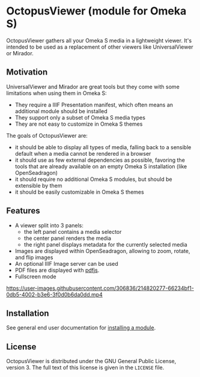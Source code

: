 # OctopusViewer (module for Omeka S)

OctopusViewer gathers all your Omeka S media in a lightweight viewer.
It's intended to be used as a replacement of other viewers like UniversalViewer
or Mirador.

## Motivation

UniversalViewer and Mirador are great tools but they come with some limitations
when using them in Omeka S:

- They require a IIIF Presentation manifest, which often means an additional
  module should be installed
- They support only a subset of Omeka S media types
- They are not easy to customize in Omeka S themes

The goals of OctopusViewer are:

- it should be able to display all types of media, falling back to a sensible
  default when a media cannot be rendered in a browser
- it should use as few external dependencies as possible, favoring the
  tools that are already available on an empty Omeka S installation (like
  OpenSeadragon)
- it should require no additional Omeka S modules, but should be extensible by
  them
- it should be easily customizable in Omeka S themes

## Features

- A viewer split into 3 panels:
  - the left panel contains a media selector
  - the center panel renders the media
  - the right panel displays metadata for the currently selected media
- Images are displayed within OpenSeadragon, allowing to zoom, rotate, and flip images
- An optional IIIF Image server can be used
- PDF files are displayed with [pdfjs](https://mozilla.github.io/pdf.js/).
- Fullscreen mode

https://user-images.githubusercontent.com/306836/214820277-66234bf1-0db5-4002-b3e6-3f0d0b6da0dd.mp4

## Installation

See general end user documentation for
[installing a module](http://omeka.org/s/docs/user-manual/modules/#installing-modules).

## License

OctopusViewer is distributed under the GNU General Public License, version 3. The
full text of this license is given in the `LICENSE` file.
